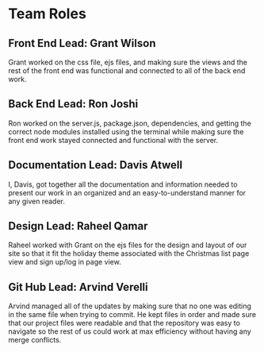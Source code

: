 # Team Roles
##  Front End Lead: Grant Wilson
Grant worked on the css file, ejs files, and making sure the views and the rest of the front end was functional and connected to all of the back end work.
## Back End Lead: Ron Joshi
Ron worked on the server.js, package.json, dependencies, and getting the correct node modules installed using the terminal while making sure the front end work stayed connected and functional with the server.
## Documentation Lead: Davis Atwell
I, Davis, got together all the documentation and information needed to present our work in an organized and an easy-to-understand manner for any given reader.
## Design Lead: Raheel Qamar
Raheel worked with Grant on the ejs files for the design and layout of our site so that it fit the holiday theme associated with the Christmas list page view and sign up/log in page view.
## Git Hub Lead: Arvind Verelli
Arvind managed all of the updates by making sure that no one was editing in the same file when trying to commit. He kept files in order and made sure that our project files were readable and that the repository was easy to navigate so the rest of us could work at max efficiency without having any merge conflicts.
